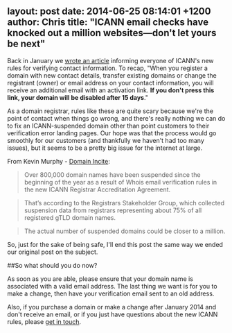 layout: post
date: 2014-06-25 08:14:01 +1200
author: Chris
title: "ICANN email checks have knocked out a million websites—don't let yours be next"
----

<!-- excerpt -->

Back in January we [wrote an article](https://iwantmyname.com/blog/2014/01/icanns-new-rules-for-domain-registrants-require-you-to-verify-your-contact-details.html) informing everyone of ICANN's new rules for verifying contact information. To recap, "When you register a domain with new contact details, transfer existing domains or change the registrant (owner) or email address on your contact information, you will receive an additional email with an activation link. **If you don't press this link, your domain will be disabled after 15 days**."

As a domain registrar, rules like these are quite scary because we're the point of contact when things go wrong, and there's really nothing we can do to fix an ICANN-suspended domain other than point customers to their verification error landing pages. Our hope was that the process would go smoothly for our customers (and thankfully we haven't had too many issues), but it seems to be a pretty big issue for the internet at large. 

<!-- /excerpt -->

From Kevin Murphy - [Domain Incite](http://domainincite.com/16963-a-million-domains-taken-down-by-email-checks?utm_source=feedburner&utm_medium=feed&utm_campaign=Feed%3A+DomainIncite+%28DomainIncite.com%29):

>Over 800,000 domain names have been suspended since the beginning of the year as a result of Whois email verification rules in the new ICANN Registrar Accreditation Agreement.

>That’s according to the Registrars Stakeholder Group, which collected suspension data from registrars representing about 75% of all registered gTLD domain names.

>The actual number of suspended domains could be closer to a million.

So, just for the sake of being safe, I'll end this post the same way we ended our original post on the subject. 

##So what should you do now?

As soon as you are able, please ensure that your domain name is associated with a valid email address. The last thing we want is for you to make a change, then have your verification email sent to an old address.

Also, if you purchase a domain or make a change after January 2014 and don't receive an email, or if you just have questions about the new ICANN rules, please [get in touch](https://iwantmyname.com/support).